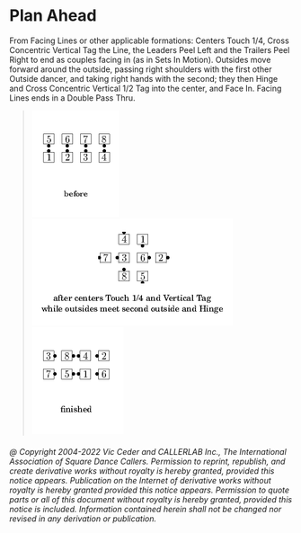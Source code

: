 
# Plan Ahead

From Facing Lines or other applicable formations: Centers Touch
1/4, Cross Concentric Vertical Tag the Line, the Leaders Peel Left
and the Trailers Peel Right to end as couples facing in (as in Sets
In Motion). Outsides move forward around the outside, passing right
shoulders with the first other Outside dancer, and taking right hands
with the second; they then Hinge and Cross Concentric Vertical 1/2
Tag into the center, and Face In. Facing Lines ends in a Double Pass
Thru.

> 
> ![alt](plan_ahead-1.png)
> ![alt](plan_ahead-2.png)
> ![alt](plan_ahead-3.png)
> 

###### @ Copyright 2004-2022 Vic Ceder and CALLERLAB Inc., The International Association of Square Dance Callers. Permission to reprint, republish, and create derivative works without royalty is hereby granted, provided this notice appears. Publication on the Internet of derivative works without royalty is hereby granted provided this notice appears. Permission to quote parts or all of this document without royalty is hereby granted, provided this notice is included. Information contained herein shall not be changed nor revised in any derivation or publication.

